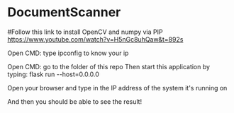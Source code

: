 # DocumentScanner

#Follow this link to install OpenCV and numpy via PIP
https://www.youtube.com/watch?v=H5nGc8uhQaw&t=892s

Open CMD: type ipconfig to know your ip

Open CMD: go to the folder of this repo
Then start this application by typing: flask run --host=0.0.0.0

Open your browser and type in the IP address of the system it's running on

And then you should be able to see the result!
